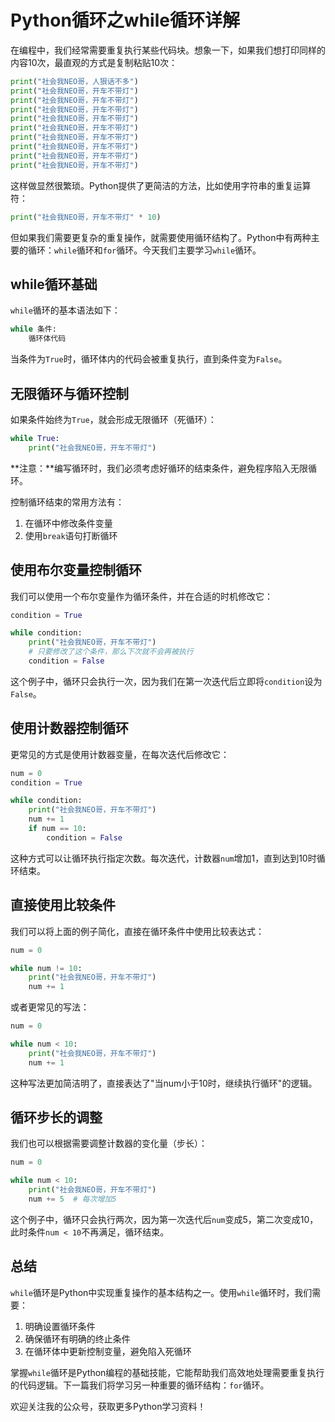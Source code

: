 # Python循环之while循环详解

在编程中，我们经常需要重复执行某些代码块。想象一下，如果我们想打印同样的内容10次，最直观的方式是复制粘贴10次：

```python
print("社会我NEO哥，人狠话不多")
print("社会我NEO哥，开车不带灯")
print("社会我NEO哥，开车不带灯")
print("社会我NEO哥，开车不带灯")
print("社会我NEO哥，开车不带灯")
print("社会我NEO哥，开车不带灯")
print("社会我NEO哥，开车不带灯")
print("社会我NEO哥，开车不带灯")
print("社会我NEO哥，开车不带灯")
print("社会我NEO哥，开车不带灯")
```

这样做显然很繁琐。Python提供了更简洁的方法，比如使用字符串的重复运算符：

```python
print("社会我NEO哥，开车不带灯" * 10)
```

但如果我们需要更复杂的重复操作，就需要使用循环结构了。Python中有两种主要的循环：`while`循环和`for`循环。今天我们主要学习`while`循环。

## while循环基础

`while`循环的基本语法如下：

```python
while 条件:
    循环体代码
```

当条件为`True`时，循环体内的代码会被重复执行，直到条件变为`False`。

## 无限循环与循环控制

如果条件始终为`True`，就会形成无限循环（死循环）：

```python
while True:
    print("社会我NEO哥，开车不带灯")
```

**注意：**编写循环时，我们必须考虑好循环的结束条件，避免程序陷入无限循环。

控制循环结束的常用方法有：
1. 在循环中修改条件变量
2. 使用`break`语句打断循环

## 使用布尔变量控制循环

我们可以使用一个布尔变量作为循环条件，并在合适的时机修改它：

```python
condition = True

while condition:
    print("社会我NEO哥，开车不带灯")
    # 只要修改了这个条件，那么下次就不会再被执行
    condition = False
```

这个例子中，循环只会执行一次，因为我们在第一次迭代后立即将`condition`设为`False`。

## 使用计数器控制循环

更常见的方式是使用计数器变量，在每次迭代后修改它：

```python
num = 0
condition = True

while condition:
    print("社会我NEO哥，开车不带灯")
    num += 1
    if num == 10:
        condition = False
```

这种方式可以让循环执行指定次数。每次迭代，计数器`num`增加1，直到达到10时循环结束。

## 直接使用比较条件

我们可以将上面的例子简化，直接在循环条件中使用比较表达式：

```python
num = 0

while num != 10:
    print("社会我NEO哥，开车不带灯")
    num += 1
```

或者更常见的写法：

```python
num = 0

while num < 10:
    print("社会我NEO哥，开车不带灯")
    num += 1
```

这种写法更加简洁明了，直接表达了"当num小于10时，继续执行循环"的逻辑。

## 循环步长的调整

我们也可以根据需要调整计数器的变化量（步长）：

```python
num = 0

while num < 10:
    print("社会我NEO哥，开车不带灯")
    num += 5  # 每次增加5
```

这个例子中，循环只会执行两次，因为第一次迭代后`num`变成5，第二次变成10，此时条件`num < 10`不再满足，循环结束。

## 总结

`while`循环是Python中实现重复操作的基本结构之一。使用`while`循环时，我们需要：

1. 明确设置循环条件
2. 确保循环有明确的终止条件
3. 在循环体中更新控制变量，避免陷入死循环

掌握`while`循环是Python编程的基础技能，它能帮助我们高效地处理需要重复执行的代码逻辑。下一篇我们将学习另一种重要的循环结构：`for`循环。

欢迎关注我的公众号，获取更多Python学习资料！